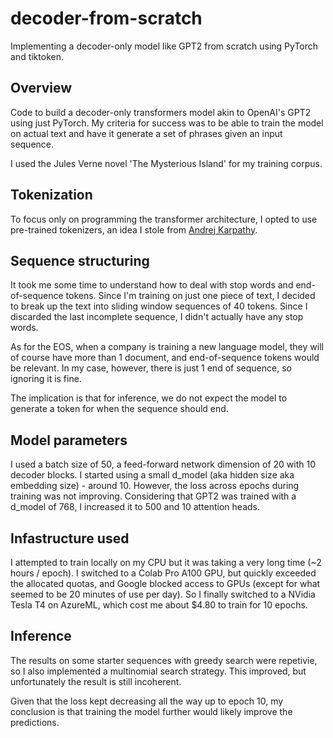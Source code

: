 # decoder-from-scratch
Implementing a decoder-only model like GPT2 from scratch using PyTorch and tiktoken.

## Overview
Code to build a decoder-only transformers model akin to OpenAI's GPT2 using
just PyTorch.  My criteria for success was to be able to train the model on
actual text and have it generate a set of phrases given an input sequence.

I used the Jules Verne novel 'The Mysterious Island' for my training corpus.

## Tokenization
To focus only on programming the transformer architecture, I opted to use
pre-trained tokenizers, an idea I stole from [Andrej Karpathy](https://github.com/karpathy/minbpe).

## Sequence structuring
It took me some time to understand how to deal with stop words and end-of-sequence
tokens.  Since I'm training on just one piece of text, I decided to break up
the text into sliding window sequences of 40 tokens.  Since I discarded the last
incomplete sequence, I didn't actually have any stop words.

As for the EOS, when a company is training a new language model, they will of
course have more than 1 document, and end-of-sequence tokens would be relevant.
In my case, however, there is just 1 end of sequence, so ignoring it is fine.

The implication is that for inference, we do not expect the model to generate
a token for when the sequence should end.

## Model parameters
I used a batch size of 50, a feed-forward network dimension of 20 with 10 decoder blocks.
I started using a small d_model (aka hidden size aka embedding size) - around 10.
However, the loss across epochs during training was not improving.  Considering
that GPT2 was trained with a d_model of 768, I increased it to 500 and
10 attention heads.

## Infastructure used
I attempted to train locally on my CPU but it was taking a very long time (~2
hours / epoch).  I switched to a Colab Pro A100 GPU, but quickly exceeded the
allocated quotas, and Google blocked access to GPUs (except for what seemed
to be 20 minutes of use per day).  So I finally switched to a NVidia Tesla T4 on
AzureML, which cost me about $4.80 to train for 10 epochs.

## Inference
The results on some starter sequences with greedy search were repetivie, so I
also implemented a multinomial search strategy. This improved, but unfortunately
the result is still incoherent.

Given that the loss kept decreasing all the way up to epoch 10, my conclusion
is that training the model further would likely improve the predictions.

